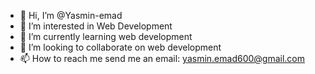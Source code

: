 - 👋 Hi, I’m @Yasmin-emad
- 👀 I’m interested in Web Development
- 🌱 I’m currently learning web development
- 💞️ I’m looking to collaborate on web development
- 📫 How to reach me send me an email: yasmin.emad600@gmail.com 

<!---
Yasmin-emad/Yasmin-emad is a ✨ special ✨ repository because its `README.md` (this file) appears on your GitHub profile.
You can click the Preview link to take a look at your changes.
--->
